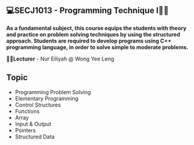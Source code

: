 <h2>💻SECJ1013 - Programming Technique I🧑‍💻</h2>

**As a fundamental subject, this course equips the students with theory and practice on problem solving techniques by using the structured approach. Students are required to develop programs using C++ programming language, in order to solve simple to moderate problems.**


**👩‍🏫Lecturer** - Nur Eiliyah @ Wong Yee Leng


## Topic

- Programming Problem Solving
- Elementary Programming
- Control Structures
- Functions
- Array
- Input & Output
- Pointers
- Structured Data


